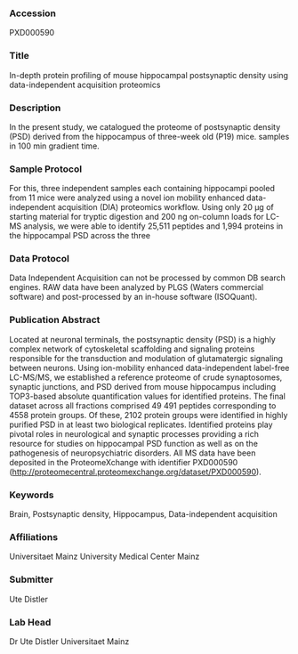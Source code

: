 ### Accession
PXD000590

### Title
In-depth protein profiling of mouse hippocampal postsynaptic density using data-independent acquisition proteomics

### Description
In the present study, we catalogued the proteome of postsynaptic density (PSD) derived from the hippocampus of three-week old (P19) mice. samples in 100 min gradient time.

### Sample Protocol
For this, three independent samples each containing hippocampi pooled from 11 mice were analyzed using a novel ion mobility enhanced data-independent acquisition (DIA) proteomics workflow.  Using only 20 μg of starting material for tryptic digestion and 200 ng on-column loads for LC-MS analysis, we were able to identify 25,511 peptides and 1,994 proteins in the hippocampal PSD across the three

### Data Protocol
Data Independent Acquisition can not be processed by common DB search engines. RAW data have been analyzed by PLGS (Waters commercial software) and post-processed by an in-house software (ISOQuant).

### Publication Abstract
Located at neuronal terminals, the postsynaptic density (PSD) is a highly complex network of cytoskeletal scaffolding and signaling proteins responsible for the transduction and modulation of glutamatergic signaling between neurons. Using ion-mobility enhanced data-independent label-free LC-MS/MS, we established a reference proteome of crude synaptosomes, synaptic junctions, and PSD derived from mouse hippocampus including TOP3-based absolute quantification values for identified proteins. The final dataset across all fractions comprised 49 491 peptides corresponding to 4558 protein groups. Of these, 2102 protein groups were identified in highly purified PSD in at least two biological replicates. Identified proteins play pivotal roles in neurological and synaptic processes providing a rich resource for studies on hippocampal PSD function as well as on the pathogenesis of neuropsychiatric disorders. All MS data have been deposited in the ProteomeXchange with identifier PXD000590 (http://proteomecentral.proteomexchange.org/dataset/PXD000590).

### Keywords
Brain, Postsynaptic density, Hippocampus, Data-independent acquisition

### Affiliations
Universitaet Mainz
University Medical Center Mainz

### Submitter
Ute Distler

### Lab Head
Dr Ute Distler
Universitaet Mainz


